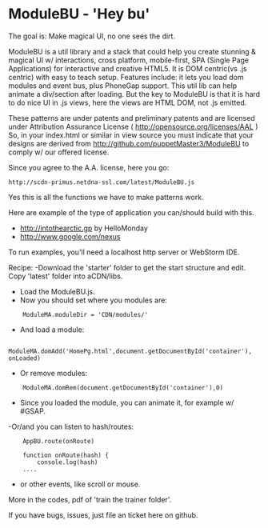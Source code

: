 # ModuleBU - 'Hey bu'

 The goal is: Make magical UI, no one sees the dirt.

ModuleBU is a util library and a stack that could help you create stunning & magical UI w/ interactions,
    cross platform, mobile-first, SPA (Single Page Applications) for interactive and creative HTML5.
It is DOM centric(vs .js centric) with easy to teach setup.  Features include: it lets you load dom modules and event bus, plus PhoneGap support.
This util lib can help animate a div/section after loading. But the key to ModuleBU is that it is hard to do nice UI in .js views, here the views are HTML DOM, not .js emitted.

These patterns are under patents and preliminary patents and are licensed under Attribution Assurance License (  http://opensource.org/licenses/AAL )
So, in your index.html or similar in view source you must indicate that your designs are derived from
http://github.com/puppetMaster3/ModuleBU to comply w/ our offered license.

Since you agree to the A.A. license, here you go:

    http://scdn-primus.netdna-ssl.com/latest/ModuleBU.js
Yes this is all the functions we have to make patterns work.

Here are example of the type of application you can/should build with this.
- http://intothearctic.gp by HelloMonday
- http://www.google.com/nexus

To run examples, you'll need a localhost http server or WebStorm IDE.

Recipe:
-Download the 'starter' folder to get the start structure and edit. Copy 'latest' folder into aCDN/libs.
- Load the ModuleBU.js.
- Now you should set where you modules are:

```
    ModuleMA.moduleDir = 'CDN/modules/'
```
- And load a module:

```
    ModuleMA.domAdd('HomePg.html',document.getDocumentById('container'), onLoaded)
```
- Or remove modules:

```
    ModuleMA.domRem(document.getDocumentById('container'),0)
```
- Since you loaded the module, you can animate it, for example w/ #GSAP.

-Or/and you can listen to hash/routes:

```
    AppBU.route(onRoute)

    function onRoute(hash) {
        console.log(hash)
    ....
```
- or other events, like scroll or mouse.

More in the codes, pdf of 'train the trainer folder'.

If you have bugs, issues, just file an ticket here on github.
